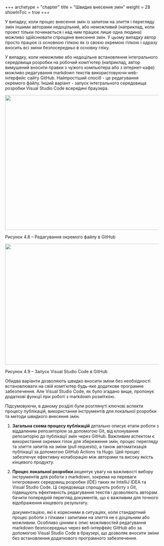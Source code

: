 +++
archetype = "chapter"
title = "Швидке внесення змін"
weight = 28
showInToc = true
+++

У випадку, коли процес внесення змін із запитом на злиття і перегляду
змін іншими авторами недоцільний, або неможливий (наприклад, коли проект
тільки починається і над ним працює лише одна людина) можливо
здійснювати спрощене внесення змін. У цьому випадку автор просто працює
із основною гілкою як із своєю окремою гілкою і одразу вносить всі зміни
безпосередньо в основну гліку.

У випадку, коли неможливе або недоцільне встановлення інтегрального
середовища розробки на робочий компʼютер (наприклад, автор вимушений
вносити правки з чужого компьютера або з інтернет-кафе) можливо
редагування markdown текстів використовуючи web-інтерфейс сайту GitHub.
Найпростіший спосіб - це редагування окремого файлу. Інший варіант -
запуск інтегрального середовища розробки Visual Studio Code всередині
браузера.

<img src="media/image17.png" style="width:6.60616in;height:4.60732in" />

Рисунок 4.8 – Редагування окремого файлу в GitHub

<img src="media/image7.png" style="width:6.55221in;height:4.12363in" />

Рисунок 4.9 – Запуск Visual Studio Code в GitHub

Обидва варіанти дозволяють швидко вносити зміни без необхідності
встановлювати на свій компʼютер будь-яке додаткове програмне
забезпечення. Але Visual Studio Code, як було згадано вище, пропонує
додаткові функції при роботі з markdown розміткою.

Підсумовуючи, в даному розділі були розглянуті ключові аспекти процесу
публікацій, використання інструментів для локальної розробки та методи
швидкого внесення змін.

1.  **Загальна схема процесу публікацій** детально описує етапи роботи з
    віддаленим репозиторієм за допомогою Git, від клонування репозиторію
    до публікації змін через GitHub. Важливим аспектом є використання
    окремих гілок для збереження змін, процес перегляду та злиття
    запитів на зміни (pull requests), а також автоматизація публікації
    за допомогою GitHub Actions та Hugo. Цей процес забезпечує ефективну
    колаборацію між авторами та високу якість кінцевого продукту.

2.  **Процес локальної розробки** акцентує увагу на важливості вибору
    інструментів для роботи з markdown, зокрема на переваги інтегрованих
    середовищ розробки (IDE) таких як IntelliJ IDEA та Visual Studio
    Code. Ці середовища спрощують роботу з Git, підвищують ефективність
    редагування текстів і дозволяють авторам бачити попередній перегляд
    документів, що є важливим для точного відображення кінцевого
    результату.

    документацією, які є корисними в ситуаціях, коли стандартний процес
    роботи з гілками і запитами на злиття не є доцільним або можливим.
    Особливо цінним є опис можливостей редагування markdown
    безпосередньо через веб-інтерфейс GitHub або за допомогою Visual
    Studio Code в браузері, що дозволяє вносити зміни без встановлення
    додаткового програмного забезпечення.
